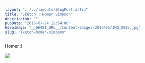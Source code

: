 ```yaml
---
layout: "../../layouts/BlogPost.astro"
title: "Sketch : Homer Simpson"
description: ""
pubDate: "2016-05-24 12:54:00"
heroImage: "__GHOST_URL__/content/images/2016/05/IMG_0015.jpg"
slug: "sketch-homer-simpson"
---
```


Homer :)

![](/content/images/2016/05/IMG_0015.jpg)
